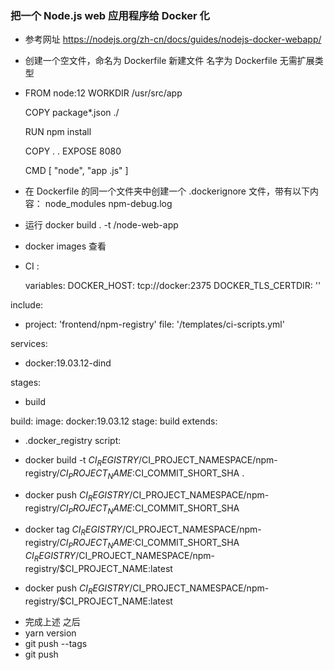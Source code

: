 ### 把一个 Node.js web 应用程序给 Docker 化

- 参考网址 https://nodejs.org/zh-cn/docs/guides/nodejs-docker-webapp/

- 创建一个空文件，命名为 Dockerfile 新建文件 名字为 Dockerfile 无需扩展类型
- FROM node:12
  WORKDIR /usr/src/app
  <!-- copy你的 package.json 所在地  -->

  COPY package\*.json ./

  RUN npm install

  COPY . .
  EXPOSE 8080
  <!-- 该项目命令 -->

  CMD [ "node", "app .js" ]

- 在 Dockerfile 的同一个文件夹中创建一个 .dockerignore 文件，带有以下内容：
  node_modules
  npm-debug.log
- 运行 docker build . -t <your username>/node-web-app
- docker images 查看
- CI :
    <!--  -->
  variables:
  DOCKER_HOST: tcp://docker:2375
  DOCKER_TLS_CERTDIR: ''

include:

- project: 'frontend/npm-registry'
  file: '/templates/ci-scripts.yml'

services:

- docker:19.03.12-dind

stages:

- build

build:
image:
docker:19.03.12
stage:
build
extends:

- .docker_registry
  script:

- docker build -t $CI_REGISTRY/$CI_PROJECT_NAMESPACE/npm-registry/$CI_PROJECT_NAME:$CI_COMMIT_SHORT_SHA .
- docker push $CI_REGISTRY/$CI_PROJECT_NAMESPACE/npm-registry/$CI_PROJECT_NAME:$CI_COMMIT_SHORT_SHA
- docker tag $CI_REGISTRY/$CI_PROJECT_NAMESPACE/npm-registry/$CI_PROJECT_NAME:$CI_COMMIT_SHORT_SHA $CI_REGISTRY/$CI_PROJECT_NAMESPACE/npm-registry/$CI_PROJECT_NAME:latest
- docker push $CI_REGISTRY/$CI_PROJECT_NAMESPACE/npm-registry/$CI_PROJECT_NAME:latest

<!--  -->

- 完成上述 之后
- yarn version
- git push --tags
- git push

